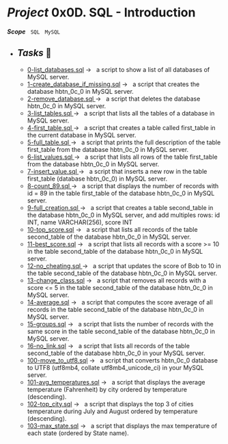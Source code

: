 # ***Project*** **0x0D. SQL - Introduction**
***Scope*** &nbsp; `SQL` &nbsp; `MySQL` <br />

* ## ***Tasks*** :page_with_curl:
  * [0-list_databases.sql](./0-list_databases.sql) → &nbsp; a script to show a list of all databases of MySQL server.
  * [1-create_database_if_missing.sql](./1-create_database_if_missing.sql ) → &nbsp; a script that creates the database hbtn_0c_0 in MySQL server.
  * [2-remove_database.sql ](./2-remove_database.sql ) → &nbsp; a script that deletes the database hbtn_0c_0 in MySQL server.
  * [3-list_tables.sql ](./3-list_tables.sql ) → &nbsp; a script that lists all the tables of a database in MySQL server.
  * [4-first_table.sql ](./4-first_table.sql ) → &nbsp; a script that creates a table called first_table in the current database in MySQL server.
  * [5-full_table.sql ](./5-full_table.sql ) → &nbsp; a script that prints the full description of the table first_table from the database hbtn_0c_0 in MySQL server.
  * [6-list_values.sql ](./6-list_values.sql ) → &nbsp;  a script that lists all rows of the table first_table from the database hbtn_0c_0 in MySQL server.
  * [7-insert_value.sql ](./7-insert_value.sql ) → &nbsp; a script that inserts a new row in the table first_table (database hbtn_0c_0) in MySQL server.
  * [8-count_89.sql ](./8-count_89.sql ) → &nbsp; a script that displays the number of records with id = 89 in the table first_table of the database hbtn_0c_0 in MySQL server.
  * [9-full_creation.sql ](./9-full_creation.sql ) → &nbsp; a script that creates a table second_table in the database hbtn_0c_0 in MySQL server, and add multiples rows: id INT, name VARCHAR(256), score INT
  * [10-top_score.sql](./10-top_score.sql) → &nbsp; a script that lists all records of the table second_table of the database hbtn_0c_0 in MySQL server.
  * [11-best_score.sql](./11-best_score.sql) → &nbsp; a script that lists all records with a score >= 10 in the table second_table of the database hbtn_0c_0 in MySQL server.
  * [12-no_cheating.sql ](./12-no_cheating.sql ) → &nbsp; a script that updates the score of Bob to 10 in the table second_table of the database hbtn_0c_0 in MySQL server.
  * [13-change_class.sql](./13-change_class.sql) → &nbsp; a script that removes all records with a score <= 5 in the table second_table of the database hbtn_0c_0 in MySQL server.
  * [14-average.sql](./14-average.sql) → &nbsp; a script that computes the score average of all records in the table second_table of the database hbtn_0c_0 in MySQL server.
  * [15-groups.sql](./15-groups.sql) → &nbsp; a script that lists the number of records with the same score in the table second_table of the database hbtn_0c_0 in MySQL server.
  * [16-no_link.sql](./16-no_link.sql) → &nbsp; a script that lists all records of the table second_table of the database hbtn_0c_0 in your MySQL server.
  * [100-move_to_utf8.sql](./100-move_to_utf8.sql) → &nbsp; a script that converts hbtn_0c_0 database to UTF8 (utf8mb4, collate utf8mb4_unicode_ci) in your MySQL server.
  * [101-avg_temperatures.sql](./101-avg_temperatures.sql) → &nbsp; a script that displays the average temperature (Fahrenheit) by city ordered by temperature (descending).
  * [102-top_city.sql](./102-top_city.sql) → &nbsp; a script that displays the top 3 of cities temperature during July and August ordered by temperature (descending).
  * [103-max_state.sql](./103-max_state.sql) → &nbsp; a script that displays the max temperature of each state (ordered by State name).
